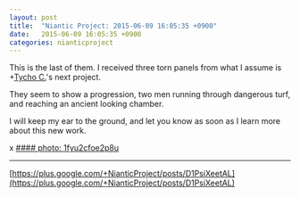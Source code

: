 ```yaml
---
layout: post
title:  "Niantic Project: 2015-06-09 16:05:35 +0900"
date:   2015-06-09 16:05:35 +0900
categories: nianticproject
---
```

This is the last of them. I received three torn panels from what I assume is +[Tycho C.](https://plus.google.com/106965960712090580437 "")'s next project.

They seem to show a progression, two men running through dangerous turf, and reaching an ancient looking chamber.

I will keep my ear to the ground, and let you know as soon as I learn more about this new work.

x
[#### photo: 1fyu2cfoe2p8u](https://lh3.googleusercontent.com/-dlVzfbZUE18/VXaArJtAF8I/AAAAAAAAgMY/hoejgQYm-e4/w958-h350/Recursion.jpg "")
- - -
[https://plus.google.com/+NianticProject/posts/D1PsiXeetAL](https://plus.google.com/+NianticProject/posts/D1PsiXeetAL)
